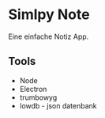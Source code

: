 # Simlpy Note

Eine einfache Notiz App.

## Tools

* Node
* Electron
* trumbowyg
* lowdb - json datenbank
